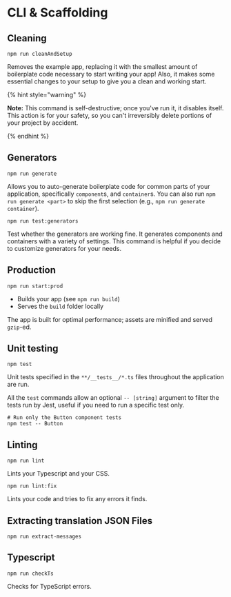 # CLI & Scaffolding

## Cleaning

```Shell
npm run cleanAndSetup
```

Removes the example app, replacing it with the smallest amount of boilerplate code necessary to start writing your app! Also, it makes some essential changes to your setup to give you a clean and working start.

{% hint style="warning" %}

**Note:** This command is self-destructive; once you've run it, it disables itself. This action is for your safety, so you can't irreversibly delete portions of your project by accident.

{% endhint %}

## Generators

```Shell
npm run generate
```

Allows you to auto-generate boilerplate code for common parts of your application, specifically `component`s, and `container`s. You can also run `npm run generate <part>` to skip the first selection (e.g., `npm run generate container`).

```Shell
npm run test:generators
```

Test whether the generators are working fine. It generates components and containers with a variety of settings. This command is helpful if you decide to customize generators for your needs.

## Production

```Shell
npm run start:prod
```

- Builds your app (see `npm run build`)
- Serves the `build` folder locally

The app is built for optimal performance; assets are minified and served `gzip`-ed.

## Unit testing

```Shell
npm test
```

Unit tests specified in the `**/__tests__/*.ts` files throughout the application are run.

All the `test` commands allow an optional `-- [string]` argument to filter the tests run by Jest, useful if you need to run a specific test only.

```Shell
# Run only the Button component tests
npm test -- Button
```

## Linting

```Shell
npm run lint
```

Lints your Typescript and your CSS.

```Shell
npm run lint:fix
```

Lints your code and tries to fix any errors it finds.

## Extracting translation JSON Files

```Shell
npm run extract-messages
```

## Typescript

```Shell
npm run checkTs
```

Checks for TypeScript errors.
